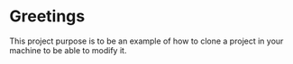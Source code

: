 # Greetings

This project purpose is to be an example of how to clone a project in your machine to be able to modify it.
